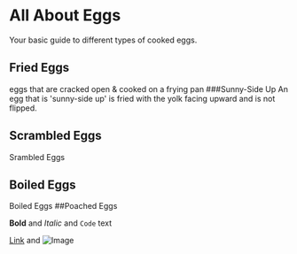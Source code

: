 # All About Eggs

Your basic guide to different types of cooked eggs. 

## Fried Eggs
eggs that are cracked open & cooked on a frying pan
###Sunny-Side Up
An egg that is 'sunny-side up' is fried with the yolk facing upward and is not flipped. 
## Scrambled Eggs
Srambled Eggs
## Boiled Eggs
Boiled Eggs
##Poached Eggs


**Bold** and _Italic_ and `Code` text

[Link](url) and ![Image](src)
```
